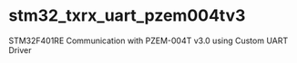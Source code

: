 # stm32_txrx_uart_pzem004tv3
STM32F401RE Communication with PZEM-004T v3.0 using Custom UART Driver
